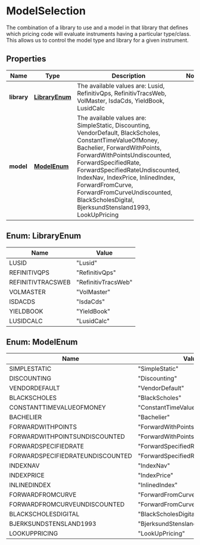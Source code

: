 

# ModelSelection

The combination of a library to use and a model in that library that defines which pricing code will evaluate instruments  having a particular type/class. This allows us to control the model type and library for a given instrument.

## Properties

| Name | Type | Description | Notes |
|------------ | ------------- | ------------- | -------------|
|**library** | [**LibraryEnum**](#LibraryEnum) | The available values are: Lusid, RefinitivQps, RefinitivTracsWeb, VolMaster, IsdaCds, YieldBook, LusidCalc |  |
|**model** | [**ModelEnum**](#ModelEnum) | The available values are: SimpleStatic, Discounting, VendorDefault, BlackScholes, ConstantTimeValueOfMoney, Bachelier, ForwardWithPoints, ForwardWithPointsUndiscounted, ForwardSpecifiedRate, ForwardSpecifiedRateUndiscounted, IndexNav, IndexPrice, InlinedIndex, ForwardFromCurve, ForwardFromCurveUndiscounted, BlackScholesDigital, BjerksundStensland1993, LookUpPricing |  |



## Enum: LibraryEnum

| Name | Value |
|---- | -----|
| LUSID | &quot;Lusid&quot; |
| REFINITIVQPS | &quot;RefinitivQps&quot; |
| REFINITIVTRACSWEB | &quot;RefinitivTracsWeb&quot; |
| VOLMASTER | &quot;VolMaster&quot; |
| ISDACDS | &quot;IsdaCds&quot; |
| YIELDBOOK | &quot;YieldBook&quot; |
| LUSIDCALC | &quot;LusidCalc&quot; |



## Enum: ModelEnum

| Name | Value |
|---- | -----|
| SIMPLESTATIC | &quot;SimpleStatic&quot; |
| DISCOUNTING | &quot;Discounting&quot; |
| VENDORDEFAULT | &quot;VendorDefault&quot; |
| BLACKSCHOLES | &quot;BlackScholes&quot; |
| CONSTANTTIMEVALUEOFMONEY | &quot;ConstantTimeValueOfMoney&quot; |
| BACHELIER | &quot;Bachelier&quot; |
| FORWARDWITHPOINTS | &quot;ForwardWithPoints&quot; |
| FORWARDWITHPOINTSUNDISCOUNTED | &quot;ForwardWithPointsUndiscounted&quot; |
| FORWARDSPECIFIEDRATE | &quot;ForwardSpecifiedRate&quot; |
| FORWARDSPECIFIEDRATEUNDISCOUNTED | &quot;ForwardSpecifiedRateUndiscounted&quot; |
| INDEXNAV | &quot;IndexNav&quot; |
| INDEXPRICE | &quot;IndexPrice&quot; |
| INLINEDINDEX | &quot;InlinedIndex&quot; |
| FORWARDFROMCURVE | &quot;ForwardFromCurve&quot; |
| FORWARDFROMCURVEUNDISCOUNTED | &quot;ForwardFromCurveUndiscounted&quot; |
| BLACKSCHOLESDIGITAL | &quot;BlackScholesDigital&quot; |
| BJERKSUNDSTENSLAND1993 | &quot;BjerksundStensland1993&quot; |
| LOOKUPPRICING | &quot;LookUpPricing&quot; |



